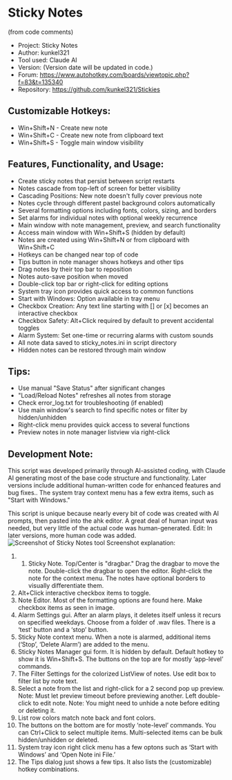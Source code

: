 # Sticky Notes
(from code comments)
* Project:    Sticky Notes
* Author:     kunkel321
* Tool used:  Claude AI
* Version:    (Version date will be updated in code.)
* Forum:      https://www.autohotkey.com/boards/viewtopic.php?f=83&t=135340
* Repository: https://github.com/kunkel321/Stickies     

Customizable Hotkeys:
--------------------
* Win+Shift+N - Create new note
* Win+Shift+C - Create new note from clipboard text
* Win+Shift+S - Toggle main window visibility

Features, Functionality, and Usage:
-----------------------------------
- Create sticky notes that persist between script restarts
- Notes cascade from top-left of screen for better visibility
- Cascading Positions: New note doesn't fully cover previous note
- Notes cycle through different pastel background colors automatically
- Several formatting options including fonts, colors, sizing, and borders
- Set alarms for individual notes with optional weekly recurrence
- Main window with note management, preview, and search functionality
- Access main window with Win+Shift+S (hidden by default)
- Notes are created using Win+Shift+N or from clipboard with Win+Shift+C
- Hotkeys can be changed near top of code
- Tips button in note manager shows hotkeys and other tips
- Drag notes by their top bar to reposition
- Notes auto-save position when moved
- Double-click top bar or right-click for editing options
- System tray icon provides quick access to common functions
- Start with Windows: Option available in tray menu
- Checkbox Creation: Any text line starting with [] or [x] becomes an interactive checkbox
- Checkbox Safety: Alt+Click required by default to prevent accidental toggles
- Alarm System: Set one-time or recurring alarms with custom sounds
- All note data saved to sticky_notes.ini in script directory
- Hidden notes can be restored through main window

Tips:
-----
- Use manual "Save Status" after significant changes
- "Load/Reload Notes" refreshes all notes from storage
- Check error_log.txt for troubleshooting (if enabled)
- Use main window's search to find specific notes or filter by hidden/unhidden
- Right-click menu provides quick access to several functions
- Preview notes in note manager listview via right-click


Development Note:
----------------
This script was developed primarily through AI-assisted coding, with Claude AI generating most of the base code structure and functionality. Later versions 
include additional human-written code for enhanced features and bug fixes.. The system tray context menu has a few extra items, such as "Start with Windows."

This script is unique because nearly every bit of code was created with AI prompts, then pasted into the ahk editor.  A great deal of human input was needed, but very little of the actual code was human-generated.  Edit: In later versions, more human code was added.
![Screenshot of Sticky Notes tool](https://i.imgur.com/GKEZ5er.png)
Screenshot explanation:
1.	1.	Sticky Note. Top/Center is "dragbar." Drag the dragbar to move the note. Double-click the dragbar to open the editor. Right-click the note for the context menu.  The notes have optional borders to visually differentiate them.  
2.	 Alt+Click interactive checkbox items to toggle.
3.	Note Editor. Most of the formatting options are found here. Make checkbox items as seen in image.
4.	Alarm Settings gui.  After an alarm plays, it deletes itself unless it recurs on specified weekdays.   Choose from a folder of .wav files.  There is a ‘test’ button and a ‘stop’ button.  
5.	Sticky Note context menu.  When a note is alarmed, additional items (‘Stop’, ‘Delete Alarm’) are added to the menu.
6.	Sticky Notes Manager gui form. It is hidden by default. Default hotkey to show it is Win+Shift+S.  The buttons on the top are for mostly ‘app-level’ commands.
7.	The Filter Settings for the colorized ListView of notes.  Use edit box to filter list by note text.
8.	Select a note from the list and right-click for a 2 second pop up preview.  Note: Must let preview timeout before previewing another.  Left double-click to edit note.  Note: You might need to unhide a note before editing or deleting it.
9.	List row colors match note back and font colors. 
10.	The buttons on the bottom are for mostly ‘note-level’ commands.  You can Ctrl+Click to select multiple items.  Multi-selected items can be bulk hidden/unhidden or deleted. 
11.	System tray icon right click menu has a few optons such as ‘Start with Windows’ and ‘Open Note ini File.’
12.	The Tips dialog just shows a few tips.  It also lists the (customizable) hotkey combinations. 
